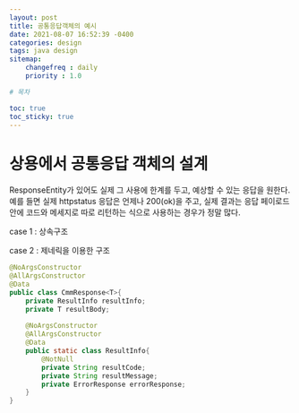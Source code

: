 ```yaml
---
layout: post
title: 공통응답객체의 예시
date: 2021-08-07 16:52:39 -0400 
categories: design
tags: java design
sitemap:
    changefreq : daily
    priority : 1.0

# 목차

toc: true  
toc_sticky: true
---
```

# 상용에서 공통응답 객체의 설계
ResponseEntity가 있어도 실제 그 사용에 한계를 두고, 예상할 수 있는 응답을 원한다.
예를 들면 실제 httpstatus 응답은 언제나 200(ok)을 주고, 실제 결과는 응답 페이로드 안에 코드와 메세지로 따로 리턴하는 식으로 사용하는 경우가 정말 많다.

case 1 : 상속구조

case 2 : 제네릭을 이용한 구조
```java
@NoArgsConstructor
@AllArgsConstructor
@Data
public class CmmResponse<T>{
    private ResultInfo resultInfo;
    private T resultBody;
    
    @NoArgsConstructor
    @AllArgsConstructor
    @Data
    public static class ResultInfo{
        @NotNull
        private String resultCode;
        private String resultMessage;
        private ErrorResponse errorResponse;
    }
}
```